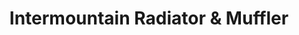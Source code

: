 ---
title: "Intermountain Radiator & Muffler"
url: /denver/intermountain-radiator-und-muffler/
shop: Autowerkstatt
---